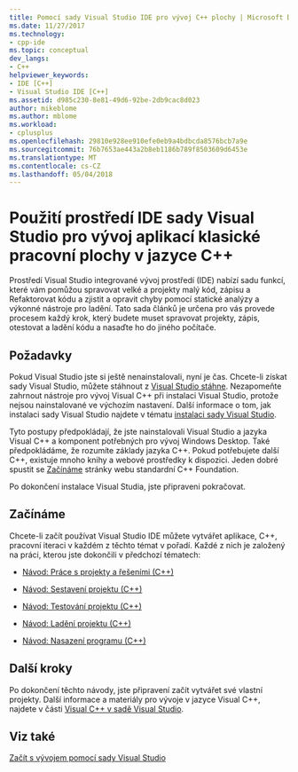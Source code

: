 ```yaml
---
title: Pomocí sady Visual Studio IDE pro vývoj C++ plochy | Microsoft Docs
ms.date: 11/27/2017
ms.technology:
- cpp-ide
ms.topic: conceptual
dev_langs:
- C++
helpviewer_keywords:
- IDE [C++]
- Visual Studio IDE [C++]
ms.assetid: d985c230-8e81-49d6-92be-2db9cac8d023
author: mikeblome
ms.author: mblome
ms.workload:
- cplusplus
ms.openlocfilehash: 29810e928ee910efe0eb9a4bdbcda8576bcb7a9e
ms.sourcegitcommit: 76b7653ae443a2b8eb1186b789f8503609d6453e
ms.translationtype: MT
ms.contentlocale: cs-CZ
ms.lasthandoff: 05/04/2018
---
```

# <a name="using-the-visual-studio-ide-for-c-desktop-development"></a>Použití prostředí IDE sady Visual Studio pro vývoj aplikací klasické pracovní plochy v jazyce C++

Prostředí Visual Studio integrované vývoj prostředí (IDE) nabízí sadu funkcí, které vám pomůžou spravovat velké a projekty malý kód, zápisu a Refaktorovat kódu a zjistit a opravit chyby pomocí statické analýzy a výkonné nástroje pro ladění. Tato sada článků je určena pro vás provede procesem každý krok, který budete muset spravovat projekty, zápis, otestovat a ladění kódu a nasaďte ho do jiného počítače.

## <a name="prerequisites"></a>Požadavky

Pokud Visual Studio jste si ještě nenainstalovali, nyní je čas. Chcete-li získat sady Visual Studio, můžete stáhnout z [Visual Studio stáhne](http://www.visualstudio.com/downloads/download-visual-studio-vs.aspx). Nezapomeňte zahrnout nástroje pro vývoj Visual C++ při instalaci Visual Studio, protože nejsou nainstalované ve výchozím nastavení. Další informace o tom, jak instalaci sady Visual Studio najdete v tématu [instalaci sady Visual Studio](/visualstudio/install/install-visual-studio).

Tyto postupy předpokládají, že jste nainstalovali Visual Studio a jazyka Visual C++ a komponent potřebných pro vývoj Windows Desktop. Také předpokládáme, že rozumíte základy jazyka C++. Pokud potřebujete další C++, existuje mnoho knihy a webové prostředky k dispozici. Jeden dobré spustit se [Začínáme](https://isocpp.org/get-started) stránky webu standardní C++ Foundation.

Po dokončení instalace Visual Studia, jste připraveni pokračovat.

## <a name="get-started"></a>Začínáme

Chcete-li začít používat Visual Studio IDE můžete vytvářet aplikace, C++, pracovní iteraci v každém z těchto témat v pořadí. Každé z nich je založený na práci, kterou jste dokončili v předchozí tématech:

- [Návod: Práce s projekty a řešeními (C++)](../ide/walkthrough-working-with-projects-and-solutions-cpp.md)

- [Návod: Sestavení projektu (C++)](../ide/walkthrough-building-a-project-cpp.md)

- [Návod: Testování projektu (C++)](../ide/walkthrough-testing-a-project-cpp.md)

- [Návod: Ladění projektu (C++)](../ide/walkthrough-debugging-a-project-cpp.md)

- [Návod: Nasazení programu (C++)](../ide/walkthrough-deploying-your-program-cpp.md)

## <a name="next-steps"></a>Další kroky

Po dokončení těchto návody, jste připravení začít vytvářet své vlastní projekty. Další informace a materiály pro vývoje v jazyce Visual C++, najdete v části [Visual C++ v sadě Visual Studio](../visual-cpp-in-visual-studio.md).

## <a name="see-also"></a>Viz také

[Začít s vývojem pomocí sady Visual Studio](/visualstudio/ide/get-started-developing-with-visual-studio)